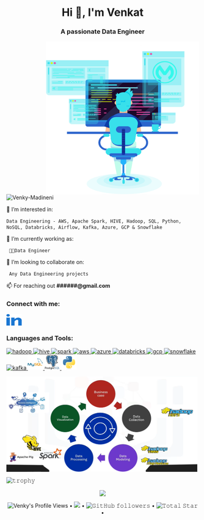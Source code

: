 <h1 align="center">Hi 👋, I'm Venkat </h1>
<h3 align="center">A passionate Data Engineer</h3>

<img align="right"  src="https://github.com/Venky-Madineni/Home/blob/main/Pictures/Data%20Engineer.png" alt="Data Engineer" width="400" height="400">

<p align="left"> <img src="https://komarev.com/ghpvc/?username=Venky-Madineni&label=Profile%20views&color=0e75b6&style=flat" alt="Venky-Madineni" /> </p>

 👀 I’m interested in:
 
    Data Engineering - AWS, Apache Spark, HIVE, Hadoop, SQL, Python, NoSQL, Databricks, Airflow, Kafka, Azure, GCP & Snowflake
                       
 🌱 I’m currently working as:
     
     🧑‍💼Data Engineer
 
 👐 I’m looking to collaborate on:
 
     Any Data Engineering projects

 📫 For reaching out **######@gmail.com**

<h3 align="left">Connect with me:</h3>
<p align="left">
<a href="https://www.linkedin.com/in/venkateswarlu-m/" target="blank"><img align="center" src="https://github.com/Venky-TechnicalExplorer/files/blob/main/linked-in-alt.svg" alt="Venky-Madineni" height="30" width="40" /></a>
</p>

<h3 align="left">Languages and Tools:</h3>
<p align="left">
 <a href="https://hadoop.apache.org/" target="_blank" rel="noreferrer"> <img src="https://www.vectorlogo.zone/logos/apache_hadoop/apache_hadoop-icon.svg" alt="hadoop" width="40" height="40"/> </a>
  <a href="https://hive.apache.org/" target="_blank" rel="noreferrer"> <img src="https://www.vectorlogo.zone/logos/apache_hive/apache_hive-icon.svg" alt="hive" width="40" height="40"/> </a>
      <a href="https://spark.apache.org/" target="_blank" rel="noreferrer"> <img src="https://www.vectorlogo.zone/logos/apache_spark/apache_spark-icon.svg" alt="spark" width="40" height="40"/> </a> 
  <a href="https://aws.amazon.com/" target="_blank" rel="noreferrer"> <img src="https://www.vectorlogo.zone/logos/amazon_aws/amazon_aws-icon.svg" alt="aws" width="40" height="40"/> </a>
      <a href="https://azure.microsoft.com/" target="_blank" rel="noreferrer"> <img src="https://www.vectorlogo.zone/logos/microsoft_azure/microsoft_azure-icon.svg" alt="azure" width="40" height="40"/> </a>
  <a href="https://www.databricks.com/" target="_blank" rel="noreferrer"> <img src="https://www.vectorlogo.zone/logos/databricks/databricks-icon.svg" alt="databricks" width="40" height="40"/> </a>
   <a href="https://cloud.google.com/" target="_blank" rel="noreferrer"> <img src="https://www.vectorlogo.zone/logos/google_cloud/google_cloud-icon.svg" alt="gcp" width="40" height="40"/> </a>
    <a href="https://www.snowflake.com" target="_blank" rel="noreferrer"> <img src="https://www.vectorlogo.zone/logos/snowflake/snowflake-icon.svg" alt="snowflake" width="40" height="40"/> </a>
  <a href="https://kafka.apache.org/" target="_blank" rel="noreferrer"> <img src="https://www.vectorlogo.zone/logos/apache_kafka/apache_kafka-icon.svg" alt="kafka" width="40" height="40"/> </a> 
  <a href="https://www.mysql.com/" target="_blank" rel="noreferrer"> <img src="https://raw.githubusercontent.com/devicons/devicon/master/icons/mysql/mysql-original-wordmark.svg" alt="mysql" width="40" height="40"/> </a>
  <a href="https://www.postgresql.org" target="_blank" rel="noreferrer"> <img src="https://raw.githubusercontent.com/devicons/devicon/master/icons/postgresql/postgresql-original-wordmark.svg" alt="postgresql" width="40" height="40"/> </a>
  <a href="https://www.python.org" target="_blank" rel="noreferrer"> <img src="https://raw.githubusercontent.com/devicons/devicon/master/icons/python/python-original.svg" alt="python" width="40" height="40"/> </a>
</p>

  <img align="center" src="https://github.com/Venky-Madineni/Home/blob/main/Pictures/Screenshot%202023-06-01%20125050.png" alt="BigData" width="500" height="250"/>



![𝚝𝚛𝚘𝚙𝚑𝚢](https://github-profile-trophy.vercel.app/?username=Venky-Madineni&column=9&margin-w=15&margin-h=15&no-bg=true&no-frame=true&theme=juicyfresh)

<p align="center">
  
  <img align="center" src="https://github-readme-streak-stats.herokuapp.com/?user=Venky-Madineni&theme=dark&hide_border=true"/>
  
</p>
  
<p align="center">
  <img src="https://komarev.com/ghpvc/?username=Venky-Madineni&label=Profile%20views&color=0e75b6&style=flat" alt="Venky's Profile Views"> •  
  <a href="https://user-badge.committers.top/united_states/Venky-Madineni"><img src="https://user-badge.committers.top/united_states/Venky-Madineni.svg"></a> •
  <img src="https://img.shields.io/github/followers/Venky-Madineni?label=Followers&style=social" alt="𝙶𝚒𝚝𝙷𝚞𝚋 𝚏𝚘𝚕𝚕𝚘𝚠𝚎𝚛𝚜"> •
  <img src="https://img.shields.io/github/stars/Venky-Madineni?label=Stars" alt="𝚃𝚘𝚝𝚊𝚕 𝚂𝚝𝚊𝚛"> •
</p>


<!---
Venky-Madineni/Venky-Madineni is a ✨ special ✨ repository because its `README.md` (this file) appears on your GitHub profile.
You can click the Preview link to take a look at your changes.
--->
